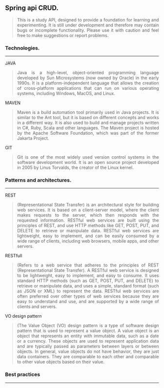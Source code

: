 ## Spring api CRUD.


> <div align="justify"> This is a study API, designed to provide a foundation for learning and experimenting. It is still under development and therefore may contain bugs or incomplete functionality. Please use it with caution and feel free to make suggestions or report problems.</div>



### Technologies.
---
JAVA
> <div align="justify">Java is a high-level, object-oriented programming language developed by Sun Microsystems (now owned by Oracle) in the early 1990s. It is a platform-independent language that allows the creation of cross-platform applications that can run on various operating systems, including Windows, MacOS, and Linux. </div>

MAVEN
> <div align="justify">Maven is a build automation tool primarily used in Java projects. It is similar to the Ant tool, but it is based on different concepts and works in a different way. It is also used to build and manage projects written in C#, Ruby, Scala and other languages. The Maven project is hosted by the Apache Software Foundation, which was part of the former Jakarta Project. </div>

GIT
> <div align="justify">Git is one of the most widely used version control systems in the software development world. It is an open source project developed in 2005 by Linus Torvalds, the creator of the Linux kernel.</div>

> <div align="justify"> </div>

### Patterns and architectures.
---
REST
> <div align="justify">(Representational State Transfer) is an architectural style for building web services. It is based on a client-server model, where the client makes requests to the server, which then responds with the requested information. RESTful web services are built using the principles of REST, and use HTTP methods like GET, POST, PUT, and DELETE to retrieve or manipulate data. RESTful web services are lightweight, easy to implement, and can be easily consumed by a wide range of clients, including web browsers, mobile apps, and other servers.</div>

RESTfull
> <div align="justify">(Refers to a web service that adheres to the principles of REST (Representational State Transfer). A RESTful web service is designed to be lightweight, easy to implement, and easy to consume. It uses standard HTTP methods (such as GET, POST, PUT, and DELETE) to retrieve or manipulate data, and uses a simple, standard format (such as JSON or XML) to represent the data. RESTful web services are often preferred over other types of web services because they are easy to understand and use, and are supported by a wide range of clients and servers.</div>

VO design pattern
> <div align="justify">(The Value Object (VO) design pattern is a type of software design pattern that is used to represent a value object. A value object is an object that represents an entity with immutable data, such as a date or a currency. These objects are used to represent application data and are typically passed as parameters between layers or between objects. In general, value objects do not have behavior, they are just data containers. They are comparable to each other and comparable to other value objects based on their value.</div>

### Best practices
---
